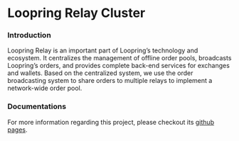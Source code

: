 # Loopring Relay Cluster

### Introduction

Loopring Relay is an important part of Loopring’s technology and ecosystem. It centralizes the management of offline order pools, broadcasts Loopring’s orders, and provides complete back-end services for exchanges and wallets. Based on the centralized system, we use the order broadcasting system to share orders to multiple relays to implement a network-wide order pool.

### Documentations
For more information regarding this project, please checkout its [github pages](https://loopring.github.io/relay-cluster).
